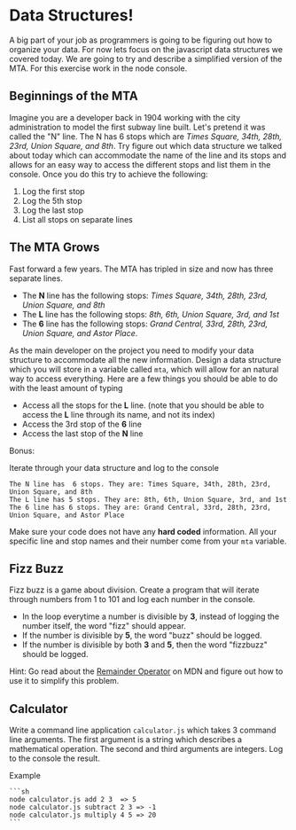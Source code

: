 # Data Structures!

A big part of your job as programmers is going to be figuring out how to organize your data. For now lets focus on the javascript data structures we covered today. We are going to try and describe a simplified version of the MTA. For this exercise work in the node console.

## Beginnings of the MTA
Imagine you are a developer back in 1904 working with the city administration to model the first subway line built. Let's pretend it was called the "N" line. The N has 6 stops which are *Times Square, 34th, 28th, 23rd, Union Square, and 8th*. Try figure out which data structure we talked about today which can accommodate the name of the line and its stops and allows for an easy way to access the different stops and list them in the console. Once you do this try to achieve the following:
1. Log the first stop
2. Log the 5th stop
3. Log the last stop
4. List all stops on separate lines

## The MTA Grows
Fast forward a few years. The MTA has tripled in size and now has three separate lines.

- The **N** line has the following stops: *Times Square, 34th, 28th, 23rd, Union Square, and 8th*
- The **L** line has the following stops: *8th, 6th, Union Square, 3rd, and 1st*
- The **6** line has the following stops: *Grand Central, 33rd, 28th, 23rd, Union Square, and Astor Place*.

As the main developer on the project you need to modify your data structure to accommodate all the new information. Design a data structure which you will store in a variable called `mta`, which will allow for an natural way to access everything. Here are a few things you should be able to do with the least amount of typing

- Access all the stops for the **L** line. (note that you should be able to access the **L** line through its name, and not its index)
- Access the 3rd stop of the **6** line
- Access the last stop of the **N** line

Bonus:

Iterate through your data structure and log to the console

    The N line has  6 stops. They are: Times Square, 34th, 28th, 23rd, Union Square, and 8th
    The L line has 5 stops. They are: 8th, 6th, Union Square, 3rd, and 1st
    The 6 line has 6 stops. They are: Grand Central, 33rd, 28th, 23rd, Union Square, and Astor Place

Make sure your code does not have any **hard coded** information. All your specific line and stop names and their number come from your `mta` variable.


## Fizz Buzz

Fizz buzz is a game about division. Create a program that will iterate through numbers from 1 to 101 and log each number in the console.

- In the loop everytime a number is divisible by **3**, instead of logging the number itself, the word "fizz" should appear.
- If the number is divisible by  **5**, the word "buzz" should be logged.
- If the number is divisible by both **3** and  **5**, then the word "fizzbuzz" should be logged.

Hint: Go read about the [Remainder Operator](https://developer.mozilla.org/en-US/docs/Web/JavaScript/Reference/Operators/Arithmetic_Operators) on MDN and figure out how to use it to simplify this problem.

## Calculator
Write a command line application `calculator.js` which takes 3 command line arguments. The first argument is a string which describes a mathematical operation. The second and third arguments are integers. Log to the console the result.

Example

    ```sh
    node calculator.js add 2 3  => 5
    node calculator.js subtract 2 3 => -1
    node calculator.js multiply 4 5 => 20
    ```





